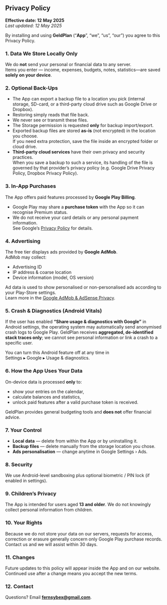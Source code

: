 ## Privacy Policy

**Effective date: 12 May 2025**  
_Last updated: 12 May 2025_

By installing and using **GeldPlan** (“**App**”, “we”, “us”, “our”) you agree to this Privacy Policy.

### 1. Data We Store **Locally** Only
We do **not** send your personal or financial data to any server.  
Items you enter — income, expenses, budgets, notes, statistics—are saved **solely on your device**.

### 2. Optional Back-Ups
* The App can export a backup file to a location you pick (internal storage, SD-card, or a third-party cloud drive such as Google Drive or Dropbox).
* Restoring simply reads that file back.
* We never see or transmit these files.
* The Storage permission is requested **only** for backup import/export.
* Exported backup files are stored **as-is** (not encrypted) in the location you choose.  
  If you need extra protection, save the file inside an encrypted folder or cloud drive.
* **Third-party cloud services** have their own privacy and security practices.  
  When you save a backup to such a service, its handling of the file is governed by that provider’s privacy policy (e.g. Google Drive Privacy Policy, Dropbox Privacy Policy).


### 3. In-App Purchases
The App offers paid features processed by **Google Play Billing**.
* Google Play may share a **purchase token** with the App so it can recognise Premium status.
* We do not receive your card details or any personal payment information.  
  See Google’s [Privacy Policy](https://policies.google.com/privacy) for details.

### 4. Advertising
The free tier displays ads provided by **Google AdMob**.  
AdMob may collect:
* Advertising ID
* IP address & coarse location
* Device information (model, OS version)

Ad data is used to show personalised or non-personalised ads according to your Play-Store settings.  
Learn more in the [Google AdMob & AdSense Privacy](https://policies.google.com/technologies/ads).

### 5. Crash & Diagnostics (Android Vitals)

If the user has enabled **“Share usage & diagnostics with Google”** in Android settings, the
operating system may automatically send anonymised crash logs to Google Play.
GeldPlan receives **aggregated, de-identified stack traces only**; we cannot see personal
information or link a crash to a specific user.

You can turn this Android feature off at any time in  
Settings ▸ Google ▸ Usage & diagnostics.


### 6. How the App Uses Your Data
On-device data is processed **only** to:
* show your entries on the calendar,
* calculate balances and statistics,
* unlock paid features after a valid purchase token is received.

GeldPlan provides general budgeting tools and **does not** offer financial advice.

### 7. Your Control
* **Local data** — delete from within the App or by uninstalling it.
* **Backup files** — delete manually from the storage location you chose.
* **Ads personalisation** — change anytime in Google Settings › Ads.

### 8. Security
We use Android-level sandboxing plus optional biometric / PIN lock (if enabled in settings).

### 9. Children’s Privacy
The App is intended for users aged **13 and older**. We do not knowingly collect personal information from children.

### 10. Your Rights
Because we do not store your data on our servers, requests for access, correction or erasure generally concern only Google Play purchase records.  
Contact us and we will assist within 30 days.

### 11. Changes
Future updates to this policy will appear inside the App and on our website. Continued use after a change means you accept the new terms.

### 12. Contact
Questions? Email **fernsybex@gmail.com**.
